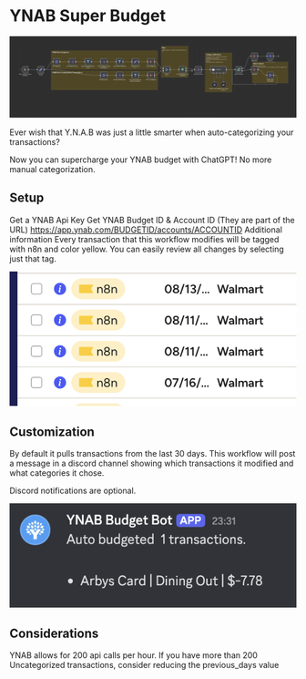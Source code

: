 # YNAB Super Budget

![](./images/Screenshot%202025-08-19%20at%2021.54.12.png)

Ever wish that Y.N.A.B was just a little smarter when auto-categorizing your transactions?

Now you can supercharge your YNAB budget with ChatGPT! No more manual categorization.

## Setup
Get a YNAB Api Key
Get YNAB Budget ID & Account ID (They are part of the URL) https://app.ynab.com/BUDGETID/accounts/ACCOUNTID
Additional information
Every transaction that this workflow modifies will be tagged with n8n and color yellow. You can easily review all changes by selecting just that tag.

![](./images/Screenshot%202025-08-14%20at%2021.02.07.png)

## Customization
By default it pulls transactions from the last 30 days.
This workflow will post a message in a discord channel showing which transactions it modified and what categories it chose.

Discord notifications are optional.

![](./images/Screenshot%202025-08-18%20at%2023.41.54.png)

## Considerations
YNAB allows for 200 api calls per hour. If you have more than 200 Uncategorized transactions, consider reducing the previous_days value
